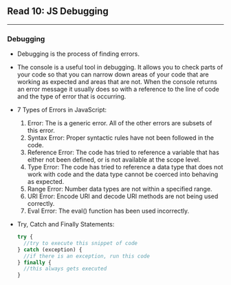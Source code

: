 ## Read 10: JS Debugging

---

### Debugging

- Debugging is the process of finding errors.

- The console is a useful tool in debugging. It allows you to check parts of your code so that you can narrow down areas of your code that are working as expected and areas that are not. When the console returns an error message it usually does so with a reference to the line of code and the type of error that is occurring.

- 7 Types of Errors in JavaScript:

  1. Error: The is a generic error. All of the other errors are subsets of this error.
  2. Syntax Error: Proper syntactic rules have not been followed in the code.
  3. Reference Error: The code has tried to reference a variable that has either not been defined, or is not available at the scope level.
  4. Type Error: The code has tried to reference a data type that does not work with code and the data type cannot be coerced into behaving as expected.
  5. Range Error: Number data types are not within a specified range.
  6. URI Error: Encode URI and decode URI methods are not being used correctly.
  7. Eval Error: The eval() function has been used incorrectly.

- Try, Catch and Finally Statements:

  ```js
  try {
    //try to execute this snippet of code
  } catch (exception) {
    //if there is an exception, run this code
  } finally {
    //this always gets executed
  }
  ```
